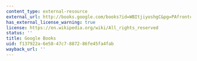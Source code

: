 ```yaml
---
content_type: external-resource
external_url: http://books.google.com/books?id=WBItjiyoshgC&pg=PAfrontcover#v=onepage
has_external_license_warning: true
license: https://en.wikipedia.org/wiki/All_rights_reserved
status: ''
title: Google Books
uid: f137922a-6e58-47c7-8872-86fe45fa4fab
wayback_url: ''
---
```

